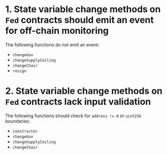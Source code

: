 # 1. State variable change methods on `Fed` contracts should emit an event for off-chain monitoring

The following functions do not emit an event:
- `changeGov`
- `changeSupplyCeiling`
- `changeChair`
- `resign`

# 2. State variable change methods on `Fed` contracts lack input validation

The following functions should check for `address != 0` or `uint256` boundaries:
- `constructor`
- `changeGov`
- `changeSupplyCeiling`
- `changeChair`

